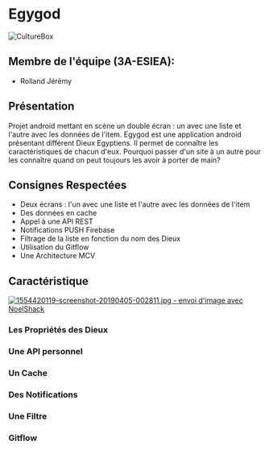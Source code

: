 # Egygod
![CultureBox](https://culturebox.francetvinfo.fr/sites/default/files/assets/images/2018/12/maxstockfr009463.jpg)
## Membre de l'équipe (3A-ESIEA):
* Rolland Jérémy
## Présentation
Projet android mettant en scène un double écran : un avec une liste et l'autre avec les données de l'item.
Egygod est une application android présentant différent Dieux Egyptiens. Il permet de connaître les caractéristiques de chacun d'eux.
Pourquoi passer d'un site à un autre pour les connaître quand on peut toujours les avoir à porter de main?

## Consignes Respectées
* Deux écrans : l'un avec une liste et l'autre avec les données de l'item
* Des données en cache
* Appel à une API REST
* Notifications PUSH Firebase
* Filtrage de la liste en fonction du nom des Dieux
* Utilisation du Gitflow
* Une Architecture MCV

## Caractéristique
<a href="https://www.noelshack.com/2019-14-5-1554420119-screenshot-20190405-002811.jpg"><img src="https://image.noelshack.com/minis/2019/14/5/1554420119-screenshot-20190405-002811.png" border="0" alt="1554420119-screenshot-20190405-002811.jpg - envoi d'image avec NoelShack" title="1554420119-screenshot-20190405-002811.jpg"/></a>
### Les Propriétés des Dieux
### Une API personnel
### Un Cache
### Des Notifications
### Une Filtre
### Gitflow

## 
